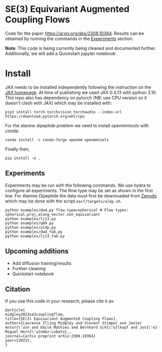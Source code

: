 # SE(3) Equivariant Augmented Coupling Flows
Code for the paper https://arxiv.org/abs/2308.10364. 
Results can be obtained by running the commands in the [Experiments](#experiments) section.


**Note**: This code is being currently being cleaned and documented further. 
Additionally, we will add a Quickstart jupyter notebook. 

# Install
JAX needs to be installed independently following the instruction on the [JAX homepage](https://github.com/google/jax#installation).
At time of publishing we used JAX 0.4.13 with python 3.10.
This repo also has dependency on pytorch (NB: use CPU version so it doesn't clash with JAX) which may be installed with:
```
pip3 install torch torchvision torchaudio --index-url https://download.pytorch.org/whl/cpu
```
For the alanine dipeptide problem we need to install openmmtools with conda:
```
conda install -c conda-forge openmm openmmtools
```
Finally then,
```
pip install -e .
```

## Experiments
Experiments may be run with the following commands. 
We use hydra to configure all experiments. 
The flow type may be set as shown in the first line.
For Alanine Dipeptide the data must first be downloaded from [Zenodo](https://zenodo.org/record/6993124/) which may be 
done with the script `eacf/targets/aldp.sh`.
```shell
python examples/dw4.py flow.type=spherical # Flow types: spherical,proj,along_vector,non_equivariant
python examples/lj13.py
python examples/qm9.py
python examples/aldp.py
python examples/dw4_fab.py
python examples/lj13_fab.py
```

## Upcoming additions
- Add diffusion training/results
- Further cleaning
- Quickstart notebook

## Citation

If you use this code in your research, please cite it as:

```
@article{
midgley2023se3couplingflow,
title={SE(3) Equivariant Augmented Coupling Flows},
author={Laurence Illing Midgley and Vincent Stimper and Javier Antor{\'a}n and Emile Mathieu and Bernhard Sch{\"o}lkopf and Jos{\'e} Miguel Hern{\'a}ndez-Lobato},,
journal={arXiv preprint arXiv:2308.10364}
year={2023},
}
```
